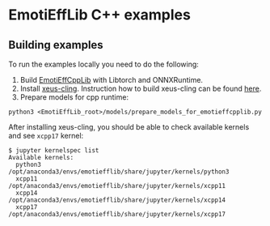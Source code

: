 # EmotiEffLib C++ examples

## Building examples
To run the examples locally you need to do the following:
1. Build [EmotiEffCppLib](../../../emotieffcpplib) with Libtorch and ONNXRuntime.
2. Install [xeus-cling](https://github.com/jupyter-xeus/xeus-cling). Instruction how to build xeus-cling can be found [here](https://xeus-cling.readthedocs.io/en/latest/installation.html).
3. Prepare models for cpp runtime:
  ```
  python3 <EmotiEffLib_root>/models/prepare_models_for_emotieffcpplib.py
  ```

After installing xeus-cling, you should be able to check available kernels and see `xcpp17` kernel:
```
$ jupyter kernelspec list
Available kernels:
  python3    /opt/anaconda3/envs/emotiefflib/share/jupyter/kernels/python3
  xcpp11     /opt/anaconda3/envs/emotiefflib/share/jupyter/kernels/xcpp11
  xcpp14     /opt/anaconda3/envs/emotiefflib/share/jupyter/kernels/xcpp14
  xcpp17     /opt/anaconda3/envs/emotiefflib/share/jupyter/kernels/xcpp17
```
